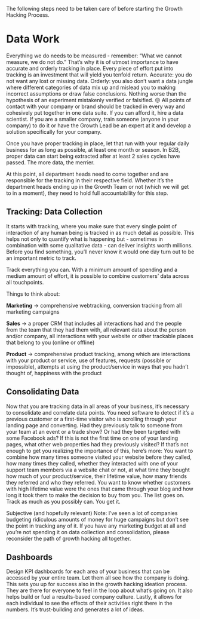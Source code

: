 The following steps need to be taken care of before starting the Growth Hacking Process.

# Data Work
Everything we do needs to be measured - remember: “What we cannot measure, we do not do.” That’s why it is of utmost importance to have accurate and orderly tracking in place. Every piece of effort put into tracking is an investment that will yield you tenfold return. Accurate: you do not want any lost or missing data. Orderly: you also don’t want a data jungle where different categories of data mix up and mislead you to making incorrect assumptions or draw false conclusions. Nothing worse than the hypothesis of an experiment mistakenly verified or falsified. 😖 All points of contact with your company or brand should be tracked in every way and cohesively put together in one data suite. If you can afford it, hire a data scientist. If you are a smaller company, train someone (anyone in your company) to do it or have the Growth Lead be an expert at it and develop a solution specifically for your company. 

Once you have proper tracking in place, let that run with your regular daily business for as long as possible, at least one month or season. In B2B, proper data can start being extracted after at least 2 sales cycles have passed. The more data, the merrier.

At this point, all department heads need to come together and are responsible for the tracking in their respective field. Whether it’s the department heads ending up in the Growth Team or not (which we will get to in a moment), they need to hold full accountability for this step.

## Tracking: Data Collection
It starts with tracking, where you make sure that every single point of interaction of any human being is tracked in as much detail as possible. This helps not only to quantify what is happening but - sometimes in combination with some qualitative data - can deliver insights worth millions. Before you find something, you’ll never know it would one day turn out to be an important metric to track.

Track everything you can. With a minimum amount of spending and a medium amount of effort, it is possible to combine customers’ data across all touchpoints.

Things to think about:

**Marketing** → comprehensive webtracking, conversion tracking from all marketing campaigns

**Sales** → a proper CRM that includes all interactions had and the people from the team that they had them with, all relevant data about the person and/or company, all interactions with your website or other trackable places that belong to you (online or offline)

**Product** → comprehensive product tracking, among which are interactions with your product or service, use of features, requests (possible or impossible), attempts at using the product/service in ways that you hadn’t thought of, happiness with the product

## Consolidating Data

Now that you are tracking data in all areas of your business, it’s necessary to consolidate and correlate data points. You need software to detect if it’s a previous customer or a first-time visitor who is scrolling through your landing page and converting. Had they previously talk to someone from your team at an event or a trade show? Or had they been targeted with some Facebook ads? If this is not the first time on one of your landing pages, what other web properties had they previously visited? If that’s not enough to get you realizing the importance of this, here’s more: You want to combine how many times someone visited your website before they called, how many times they called, whether they interacted with one of your support team members via a website chat or not, at what time they bought how much of your product/service, their lifetime value, how many friends they referred and who they referred. You want to know whether customers with high lifetime value were the ones that came through your blog and how long it took them to make the decision to buy from you. The list goes on. Track as much as you possibly can. You get it.

Subjective (and hopefully relevant) Note: I’ve seen a lot of companies budgeting ridiculous amounts of money for huge campaigns but don’t see the point in tracking any of it. If you have any marketing budget at all and you’re not spending it on data collection and consolidation, please reconsider the path of growth hacking all together.

## Dashboards
Design KPI dashboards for each area of your business that can be accessed by your entire team. Let them all see how the company is doing. This sets you up for success also in the growth hacking ideation process. They are there for everyone to feel in the loop about what’s going on. It also helps build or fuel a results-based company culture. Lastly, it allows for each individual to see the effects of their activities right there in the numbers. It’s trust-building and generates a lot of ideas.
